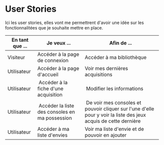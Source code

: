 # User Stories

Ici les user stories, elles vont me permettrent d'avoir une idée sur les fonctionnalitées que je souhaite mettre en place.

| En tant que ... | Je veux ... | Afin de ... |
|----|----|----|
| Visiteur | Accéder à la page de connexion | Accéder à ma bibliothèque |
| Utilisateur | Accéder à la page d'accueil | Voir mes dernières acquisitions |
| Utilisateur | Accéder à la fiche d'une acquisition | Modifier les informations |
| Utilisateur | Accéder la liste des consoles en ma possession | De voir mes consoles et pouvoir cliquer sur l'une d'elle pour y voir la liste des jeux acquis de cette dernière |
| Utilisateur | Accéder à ma liste d'envies | Voir ma liste d'envie et de pouvoir en ajouter |
